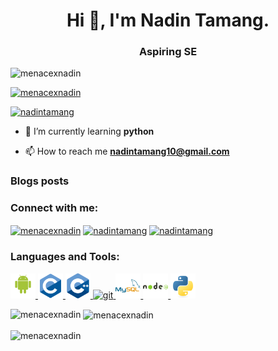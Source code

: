 <h1 align="center">Hi 👋, I'm Nadin Tamang.</h1>
<h3 align="center">Aspiring SE</h3>

<p align="left"> <img src="https://komarev.com/ghpvc/?username=menacexnadin&label=Profile%20views&color=0e75b6&style=flat" alt="menacexnadin" /> </p>

<p align="left"> <a href="https://github.com/ryo-ma/github-profile-trophy"><img src="https://github-profile-trophy.vercel.app/?username=menacexnadin" alt="menacexnadin" /></a> </p>

<p align="left"> <a href="https://twitter.com/nadintamang" target="blank"><img src="https://img.shields.io/twitter/follow/nadintamang?logo=twitter&style=for-the-badge" alt="nadintamang" /></a> </p>

- 🌱 I’m currently learning **python**

- 📫 How to reach me **nadintamang10@gmail.com**

### Blogs posts
<!-- BLOG-POST-LIST:START -->
<!-- BLOG-POST-LIST:END -->

<h3 align="left">Connect with me:</h3>
<p align="left">
<a href="https://dev.to/menacexnadin" target="blank"><img align="center" src="https://raw.githubusercontent.com/rahuldkjain/github-profile-readme-generator/master/src/images/icons/Social/devto.svg" alt="menacexnadin" height="30" width="40" /></a>
<a href="https://twitter.com/nadintamang" target="blank"><img align="center" src="https://raw.githubusercontent.com/rahuldkjain/github-profile-readme-generator/master/src/images/icons/Social/twitter.svg" alt="nadintamang" height="30" width="40" /></a>
<a href="https://instagram.com/nadintamang" target="blank"><img align="center" src="https://raw.githubusercontent.com/rahuldkjain/github-profile-readme-generator/master/src/images/icons/Social/instagram.svg" alt="nadintamang" height="30" width="40" /></a>
</p>

<h3 align="left">Languages and Tools:</h3>
<p align="left"> <a href="https://developer.android.com" target="_blank" rel="noreferrer"> <img src="https://raw.githubusercontent.com/devicons/devicon/master/icons/android/android-original-wordmark.svg" alt="android" width="40" height="40"/> </a> <a href="https://www.cprogramming.com/" target="_blank" rel="noreferrer"> <img src="https://raw.githubusercontent.com/devicons/devicon/master/icons/c/c-original.svg" alt="c" width="40" height="40"/> </a> <a href="https://www.w3schools.com/cpp/" target="_blank" rel="noreferrer"> <img src="https://raw.githubusercontent.com/devicons/devicon/master/icons/cplusplus/cplusplus-original.svg" alt="cplusplus" width="40" height="40"/> </a> <a href="https://git-scm.com/" target="_blank" rel="noreferrer"> <img src="https://www.vectorlogo.zone/logos/git-scm/git-scm-icon.svg" alt="git" width="40" height="40"/> </a> <a href="https://www.mysql.com/" target="_blank" rel="noreferrer"> <img src="https://raw.githubusercontent.com/devicons/devicon/master/icons/mysql/mysql-original-wordmark.svg" alt="mysql" width="40" height="40"/> </a> <a href="https://nodejs.org" target="_blank" rel="noreferrer"> <img src="https://raw.githubusercontent.com/devicons/devicon/master/icons/nodejs/nodejs-original-wordmark.svg" alt="nodejs" width="40" height="40"/> </a> <a href="https://www.python.org" target="_blank" rel="noreferrer"> <img src="https://raw.githubusercontent.com/devicons/devicon/master/icons/python/python-original.svg" alt="python" width="40" height="40"/> </a> </p>

<p><img align="left" src="https://github-readme-stats.vercel.app/api/top-langs?username=menacexnadin&show_icons=true&locale=en&layout=compact" alt="menacexnadin" /></p>

<p>&nbsp;<img align="center" src="https://github-readme-stats.vercel.app/api?username=menacexnadin&show_icons=true&locale=en" alt="menacexnadin" /></p>

<p><img align="center" src="https://github-readme-streak-stats.herokuapp.com/?user=menacexnadin&" alt="menacexnadin" /></p>
